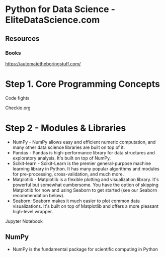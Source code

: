# Python for Data Science - EliteDataScience.com

## Resources

### Books

https://automatetheboringstuff.com/

# Step 1. Core Programming Concepts

Code fights

Checkio.org



# Step 2 - Modules & Libraries

* NumPy - NumPy allows easy and efficient numeric computation, and many other data science libraries are built on top of it.
* Pandas - Pandas is high-performance library for data structures and exploratory analysis. It's built on top of NumPy.
* Scikit-learn - Scikit-Learn is the premier general-purpose machine learning library in Python. It has many popular algorithms and modules for pre-processing, cross-validation, and much more.
* Matplotlib - Matplotlib is a flexible plotting and visualization library. It's powerful but somewhat cumbersome. You have the option of skipping Matplotlib for now and using Seaborn to get started (see our Seaborn recommendation below).
* Seaborn: Seaborn makes it much easier to plot common data visualizations. It's built on top of Matplotlib and offers a more pleasant high-level wrapper.

Jupyter Notebook

## NumPy

* NumPy is the fundamental package for scientific computing in Python